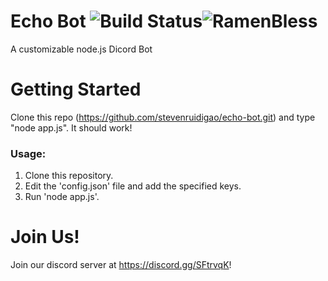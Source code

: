 # Echo Bot ![Build Status](https://travis-ci.org/stevenruidigao/echo-bot.svg?branch=master)![RamenBless](https://cdn.rawgit.com/LunaGao/BlessYourCodeTag/master/tags/ramen.svg)
A customizable node.js Dicord Bot

# Getting Started
Clone this repo (https://github.com/stevenruidigao/echo-bot.git) and type "node app.js". It should work!

### Usage:
1. Clone this repository.
2. Edit the 'config.json' file and add the specified keys.
3. Run 'node app.js'.

# Join Us!
Join our discord server at https://discord.gg/SFtrvqK!
